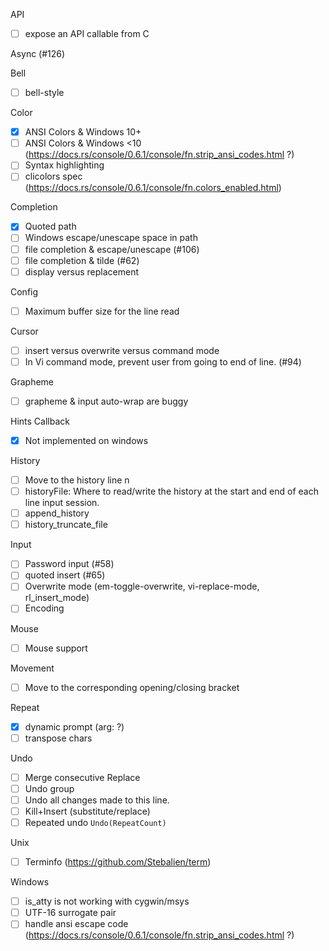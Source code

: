 API
- [ ] expose an API callable from C

Async (#126)

Bell
- [ ] bell-style

Color
- [x] ANSI Colors & Windows 10+
- [ ] ANSI Colors & Windows <10 (https://docs.rs/console/0.6.1/console/fn.strip_ansi_codes.html ?)
- [ ] Syntax highlighting
- [ ] clicolors spec (https://docs.rs/console/0.6.1/console/fn.colors_enabled.html)

Completion
- [X] Quoted path
- [ ] Windows escape/unescape space in path
- [ ] file completion & escape/unescape (#106)
- [ ] file completion & tilde (#62)
- [ ] display versus replacement

Config
- [ ] Maximum buffer size for the line read

Cursor
- [ ] insert versus overwrite versus command mode
- [ ] In Vi command mode, prevent user from going to end of line. (#94)

Grapheme
- [ ] grapheme & input auto-wrap are buggy

Hints Callback
- [x] Not implemented on windows

History
- [ ] Move to the history line n
- [ ] historyFile: Where to read/write the history at the start and end of
each line input session.
- [ ] append_history
- [ ] history_truncate_file

Input
- [ ] Password input (#58)
- [ ] quoted insert (#65)
- [ ] Overwrite mode (em-toggle-overwrite, vi-replace-mode, rl_insert_mode)
- [ ] Encoding

Mouse
- [ ] Mouse support

Movement
- [ ] Move to the corresponding opening/closing bracket

Repeat
- [x] dynamic prompt (arg: ?)
- [ ] transpose chars

Undo
- [ ] Merge consecutive Replace
- [ ] Undo group
- [ ] Undo all changes made to this line.
- [ ] Kill+Insert (substitute/replace)
- [ ] Repeated undo `Undo(RepeatCount)`

Unix
- [ ] Terminfo (https://github.com/Stebalien/term)

Windows
- [ ] is_atty is not working with cygwin/msys
- [ ] UTF-16 surrogate pair
- [ ] handle ansi escape code (https://docs.rs/console/0.6.1/console/fn.strip_ansi_codes.html ?)
